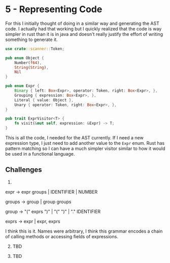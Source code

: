 # 5 - Representing Code

For this I initially thought of doing in a similar way and generating the AST code. I actually had that working but I quickly realized that the code is way simpler in rust than it is in java and doesn't really justify the effort of writing something to generate it.

```rust
use crate::scanner::Token;

pub enum Object {
    Number(f64),
    String(String),
    Nil
}

pub enum Expr {
    Binary { left: Box<Expr>, operator: Token, right: Box<Expr>, },
    Grouping { expression: Box<Expr>, },
    Literal { value: Object },
    Unary { operator: Token, right: Box<Expr>, },
}

pub trait ExprVisitor<T> {
    fn visit(&mut self, expression: &Expr) -> T;
}
```

This is all the code, I needed for the AST currently. If I need a new expression type, I just need to add another value to the `Expr` enum. Rust has pattern matching so I can have a much simpler visitor similar to how it would be used in a functional language.

## Challenges
1.
expr → expr groups
     | IDENTIFIER
     | NUMBER

groups → group
       | group groups

group → "(" exprs ")"
      | "(" ")"
      | "." IDENTIFIER
    
exprs → expr
      | expr, exprs

I think this is it. Names were arbitrary, I think this grammar encodes a chain of calling methods or accessing fields of expressions.

2. TBD

3. TBD
